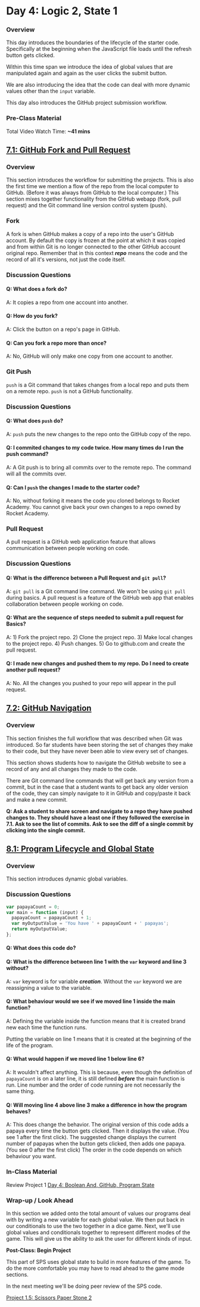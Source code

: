 # Day 4: Logic 2, State 1

### Overview

This day introduces the boundaries of the lifecycle of the starter code. Specifically at the beginning when the JavaScript file loads until the refresh button gets clicked.

Within this time span we introduce the idea of global values that are manipulated again and again as the user clicks the submit button.

We are also introducing the idea that the code can deal with more dynamic values other than the `input` variable.

This day also introduces the GitHub project submission workflow.

### Pre-Class Material

Total Video Watch Time: **~41 mins**

## [7.1: GitHub Fork and Pull Request](../../7-github/7.1-github-fork-and-pull-request.md)

### Overview

This section introduces the workflow for submitting the projects. This is also the first time we mention a flow of the repo from the local computer to GitHub. \(Before it was always from GitHub to the local computer.\) This section mixes together functionality from the GitHub webapp \(fork, pull request\) and the Git command line version control system \(push\).

### Fork

A fork is when GitHub makes a copy of a repo into the user's GitHub account. By default the copy is frozen at the point at which it was copied and from within Git is no longer connected to the other GitHub account original repo. Remember that in this context _**repo**_ means the code and the record of all it's versions, not just the code itself.

### Discussion Questions

#### Q: What does a fork do?

A: It copies a repo from one account into another.

#### Q: How do you fork?

A: Click the button on a repo's page in GitHub.

#### Q: Can you fork a repo more than once?

A: No, GitHub will only make one copy from one account to another.

### Git Push

`push` is a Git command that takes changes from a local repo and puts them on a remote repo. `push` is not a GitHub functionality.

### Discussion Questions

#### Q: What does `push` do?

A: `push` puts the new changes to the repo onto the GitHub copy of the repo.

#### Q: I commited changes to my code twice. How many times do I run the push command?

A: A Git push is to bring all commits over to the remote repo. The command will all the commits over.

#### Q: Can I `push` the changes I made to the starter code?

A: No, without forking it means the code you cloned belongs to Rocket Academy. You cannot give back your own changes to a repo owned by Rocket Academy.

### Pull Request

A pull request is a GitHub web application feature that allows communication between people working on code.

### Discussion Questions

#### Q: What is the difference between a Pull Request and `git pull`?

A: `git pull` is a Git command line command. We won't be using `git pull` during basics. A pull request is a feature of the GitHub web app that enables collaboration between people working on code.

#### Q: What are the sequence of steps needed to submit a pull request for Basics?

A: 1\) Fork the project repo. 2\) Clone the project repo. 3\) Make local changes to the project repo. 4\) Push changes. 5\) Go to github.com and create the pull request.

#### Q: I made new changes and pushed them to my repo. Do I need to create another pull request?

A: No. All the changes you pushed to your repo will appear in the pull request.

## [7.2: GitHub Navigation](../../7-github/7.2-github-repo-browsing.md)

### Overview

This section finishes the full workflow that was described when Git was introduced. So far students have been storing the set of changes they make to their code, but they have never been able to view every set of changes.

This section shows students how to navigate the GitHub website to see a record of any and all changes they made to the code.

There are Git command line commands that will get back any version from a commit, but in the case that a student wants to get back any older version of the code, they can simply navigate to it in GitHub and copy/paste it back and make a new commit.

**Q: Ask a student to share screen and navigate to a repo they have pushed changes to. They should have a least one if they followed the exercise in 7.1. Ask to see the list of commits. Ask to see the diff of a single commit by clicking into the single commit.**

## [8.1: Program Lifecycle and Global State](../../8-managing-state-and-input-validation/8.1-program-lifecycle-and-state.md)

### Overview

This section introduces dynamic global variables.

### Discussion Questions

```javascript
var papayaCount = 0;
var main = function (input) {
  papayaCount = papayaCount + 1;
  var myOutputValue = 'You have ' + papayaCount + ' papayas';
  return myOutputValue;
};
```

#### Q: What does this code do?

#### Q: What is the difference between line 1 with the `var` keyword and line 3 without?

A: `var` keyword is for variable _**creation**_. Without the `var` keyword we are reassigning a value to the variable.

#### Q: What behaviour would we see if we moved line 1 inside the main function?

A: Defining the variable inside the function means that it is created brand new each time the function runs.

Putting the variable on line 1 means that it is created at the beginning of the life of the program.

#### Q: What would happen if we moved line 1 below line 6?

A: It wouldn't affect anything. This is because, even though the definition of `papayaCount` is on a later line, it is still defined _**before**_ the main function is run. Line number and the order of code running are not necessarily the same thing.

#### Q: Will moving line 4 above line 3 make a difference in how the program behaves?

A: This does change the behavior. The original version of this code adds a papaya every time the button gets clicked. Then it displays the value. \(You see 1 after the first click\). The suggested change displays the current number of papayas when the button gets clicked, then adds one papaya. \(You see 0 after the first click\) The order in the code depends on which behaviour you want.

### In-Class Material

Review Project 1 [Day 4: Boolean And, GitHub, Program State](../../in-class-exercises/day-4-boolean-and-program-state.md)

### **Wrap-up / Look Ahead**

In this section we added onto the total amount of values our programs deal with by writing a new variable for each global value. We then put back in our conditionals to use the two together in a dice game. Next, we'll use global values and conditionals together to represent different modes of the game. This will give us the ability to ask the user for different kinds of input.

**Post-Class: Begin Project**

This part of SPS uses global state to build in more features of the game. To do the more comfortable you may have to read ahead to the game mode sections.

In the next meeting we'll be doing peer review of the SPS code.

[Project 1.5: Scissors Paper Stone 2](../../projects/project-1-scissors-paper-stone/project-1-scissors-paper-stone-part-2.md)

